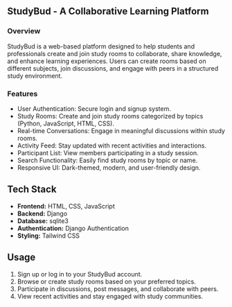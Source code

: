 ## StudyBud - A Collaborative Learning Platform

### Overview

StudyBud is a web-based platform designed to help students and professionals create and join study rooms to collaborate, share knowledge, and enhance learning experiences. 
Users can create rooms based on different subjects, join discussions, and engage with peers in a structured study environment.

### Features

- User Authentication: Secure login and signup system.
- Study Rooms: Create and join study rooms categorized by topics (Python, JavaScript, HTML, CSS).
- Real-time Conversations: Engage in meaningful discussions within study rooms.
- Activity Feed: Stay updated with recent activities and interactions.
- Participant List: View members participating in a study session.
- Search Functionality: Easily find study rooms by topic or name.
- Responsive UI: Dark-themed, modern, and user-friendly design.

## Tech Stack

- **Frontend:** HTML, CSS, JavaScript
- **Backend:** Django
- **Database:** sqlite3
- **Authentication:** Django Authentication
- **Styling:** Tailwind CSS

## Usage

1. Sign up or log in to your StudyBud account.
2. Browse or create study rooms based on your preferred topics.
3. Participate in discussions, post messages, and collaborate with peers.
4. View recent activities and stay engaged with study communities.
